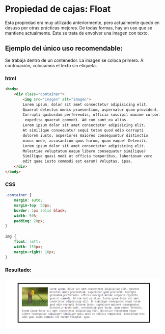 # Propiedad de cajas: Float
Esta propiedad era muy utilizado anteriormente, pero actualmente quedó en desuso por otras prácticas mejores.
De todas formas, hay un uso que se mantiene actualmente. Este se trata de envolver una imagen con texto.

## Ejemplo del único uso recomendable:
Se trabaja dentro de un contenedor. La imagen se coloca primero. 
A contnuación, colocamos el texto sin etiqueta.
### html
```html
<body>
    <div class="container">
        <img src="imagen" alt="imagen">
        Lorem ipsum, dolor sit amet consectetur adipisicing elit. 
        Quaerat delectus omnis praesentium, aspernatur quam provident. 
        Corrupti quibusdam perferendis, officia suscipit maxime corporis
         expedita quaerat commodi. Ad cum sunt ea alias.
        Lorem ipsum dolor sit amet consectetur adipisicing elit. 
        At similique consequatur sequi totam quod odio corrupti 
        dolorem iusto, asperiores maiores consequuntur distinctio 
        minus unde, accusantium quos harum, quam eaque! Deleniti.
        Lorem ipsum dolor sit amet consectetur adipisicing elit. 
        Molestiae voluptatum eaque libero consequatur similique? 
        Similique quasi modi ut officia temporibus, laboriosam vero 
        odit quae iusto commodi est earum? Voluptas, ipsa.
    </div>
</body>
```
### CSS

```css
.container {
    margin: auto;
    margin-top: 50px;
    border: 5px solid black;
    width: 50%;
    padding: 20px;
}

img {
    float: left;
    width: 150px;
    margin-right: 10px;
}
```
### Resultado:
![imagen envuelta por texto](unico-uso-float.png)